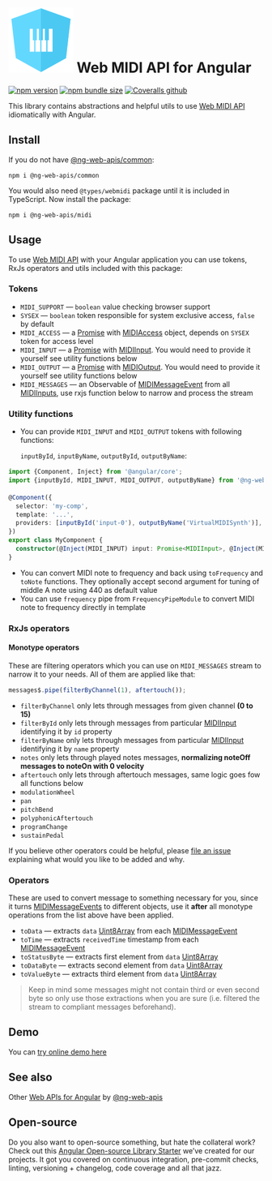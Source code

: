 # ![ng-web-apis logo](logo.svg) Web MIDI API for Angular

[![npm version](https://img.shields.io/npm/v/@ng-web-apis/midi.svg)](https://npmjs.com/package/@ng-web-apis/midi)
[![npm bundle size](https://img.shields.io/bundlephobia/minzip/@ng-web-apis/midi)](https://bundlephobia.com/result?p=@ng-web-apis/midi)
[![Coveralls github](https://img.shields.io/coveralls/github/ng-web-apis/midi)](https://coveralls.io/github/ng-web-apis/midi?branch=master)

This library contains abstractions and helpful utils to use [Web MIDI API](https://www.w3.org/TR/webmidi) idiomatically
with Angular.

## Install

If you do not have [@ng-web-apis/common](https://github.com/ng-web-apis/common):

```
npm i @ng-web-apis/common
```

You would also need `@types/webmidi` package until it is included in TypeScript. Now install the package:

```
npm i @ng-web-apis/midi
```

## Usage

To use [Web MIDI API](https://www.w3.org/TR/webmidi) with your Angular application you can use tokens, RxJs operators
and utils included with this package:

### Tokens

- `MIDI_SUPPORT` — `boolean` value checking browser support
- `SYSEX` — `boolean` token responsible for system exclusive access, `false` by default
- `MIDI_ACCESS` — a [Promise](https://developer.mozilla.org/ru/docs/Web/JavaScript/Reference/Global_Objects/Promise)
  with [MIDIAccess](https://developer.mozilla.org/en-US/docs/Web/API/MIDIAccess) object, depends on `SYSEX` token for
  access level
- `MIDI_INPUT` — a [Promise](https://developer.mozilla.org/ru/docs/Web/JavaScript/Reference/Global_Objects/Promise) with
  [MIDIInput](https://developer.mozilla.org/en-US/docs/Web/API/MIDIInput). You would need to provide it yourself see
  utility functions below
- `MIDI_OUTPUT` — a [Promise](https://developer.mozilla.org/ru/docs/Web/JavaScript/Reference/Global_Objects/Promise)
  with [MIDIOutput](https://developer.mozilla.org/en-US/docs/Web/API/MIDIOutput). You would need to provide it yourself
  see utility functions below
- `MIDI_MESSAGES` — an Observable of
  [MIDIMessageEvent](https://developer.mozilla.org/en-US/docs/Web/API/MIDIMessageEvent) from all
  [MIDIInputs](https://developer.mozilla.org/en-US/docs/Web/API/MIDIInput), use rxjs function below to narrow and
  process the stream

### Utility functions

- You can provide `MIDI_INPUT` and `MIDI_OUTPUT` tokens with following functions:

  `inputById`, `inputByName`, `outputById`, `outputByName`:

```typescript
import {Component, Inject} from '@angular/core';
import {inputById, MIDI_INPUT, MIDI_OUTPUT, outputByName} from '@ng-web-apis/midi';

@Component({
  selector: 'my-comp',
  template: '...',
  providers: [inputById('input-0'), outputByName('VirtualMIDISynth')],
})
export class MyComponent {
  constructor(@Inject(MIDI_INPUT) input: Promise<MIDIInput>, @Inject(MIDI_OUTPUT) output: Promise<MIDIOutput>) {}
}
```

- You can convert MIDI note to frequency and back using `toFrequency` and `toNote` functions. They optionally accept
  second argument for tuning of middle A note using 440 as default value
- You can use `frequency` pipe from `FrequencyPipeModule` to convert MIDI note to frequency directly in template

### RxJs operators

#### Monotype operators

These are filtering operators which you can use on `MIDI_MESSAGES` stream to narrow it to your needs. All of them are
applied like that:

```typescript
messages$.pipe(filterByChannel(1), aftertouch());
```

- `filterByChannel` only lets through messages from given channel **(0 to 15)**
- `filterById` only lets through messages from particular
  [MIDIInput](https://developer.mozilla.org/en-US/docs/Web/API/MIDIInput) identifying it by `id` property
- `filterByName` only lets through messages from particular
  [MIDIInput](https://developer.mozilla.org/en-US/docs/Web/API/MIDIInput) identifying it by `name` property
- `notes` only lets through played notes messages, **normalizing noteOff messages to noteOn with 0 velocity**
- `aftertouch` only lets through aftertouch messages, same logic goes fow all functions below
- `modulationWheel`
- `pan`
- `pitchBend`
- `polyphonicAftertouch`
- `programChange`
- `sustainPedal`

If you believe other operators could be helpful, please [file an issue](https://github.com/ng-web-apis/midi/issues)
explaining what would you like to be added and why.

### Operators

These are used to convert message to something necessary for you, since it turns
[MIDIMessageEvents](https://developer.mozilla.org/en-US/docs/Web/API/MIDIMessageEvent) to different objects, use it
**after** all monotype operations from the list above have been applied.

- `toData` — extracts `data`
  [Uint8Array](https://developer.mozilla.org/ru/docs/Web/JavaScript/Reference/Global_Objects/Uint8Array) from each
  [MIDIMessageEvent](https://developer.mozilla.org/en-US/docs/Web/API/MIDIMessageEvent)
- `toTime` — extracts `receivedTime` timestamp from each
  [MIDIMessageEvent](https://developer.mozilla.org/en-US/docs/Web/API/MIDIMessageEvent)
- `toStatusByte` — extracts first element from `data`
  [Uint8Array](https://developer.mozilla.org/ru/docs/Web/JavaScript/Reference/Global_Objects/Uint8Array)
- `toDataByte` — extracts second element from `data`
  [Uint8Array](https://developer.mozilla.org/ru/docs/Web/JavaScript/Reference/Global_Objects/Uint8Array)
- `toValueByte` — extracts third element from `data`
  [Uint8Array](https://developer.mozilla.org/ru/docs/Web/JavaScript/Reference/Global_Objects/Uint8Array)

> Keep in mind some messages might not contain third or even second byte so only use those extractions when you are sure
> (i.e. filtered the stream to compliant messages beforehand).

## Demo

You can [try online demo here](https://stackblitz.com/github/ng-web-apis/midi/tree/master/projects/demo)

## See also

Other [Web APIs for Angular](https://ng-web-apis.github.io/) by [@ng-web-apis](https://github.com/ng-web-apis)

## Open-source

Do you also want to open-source something, but hate the collateral work? Check out this
[Angular Open-source Library Starter](https://github.com/TinkoffCreditSystems/angular-open-source-starter) we’ve created
for our projects. It got you covered on continuous integration, pre-commit checks, linting, versioning + changelog, code
coverage and all that jazz.
